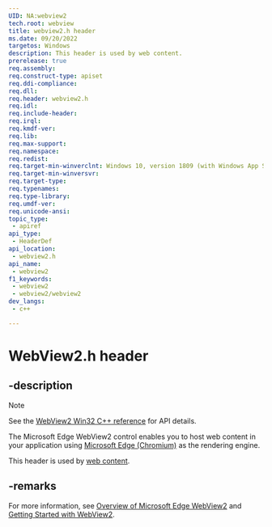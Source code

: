 ```yaml
---
UID: NA:webview2
tech.root: webview
title: webview2.h header
ms.date: 09/20/2022
targetos: Windows
description: This header is used by web content.
prerelease: true
req.assembly: 
req.construct-type: apiset
req.ddi-compliance: 
req.dll: 
req.header: webview2.h
req.idl: 
req.include-header: 
req.irql: 
req.kmdf-ver: 
req.lib: 
req.max-support: 
req.namespace: 
req.redist: 
req.target-min-winverclnt: Windows 10, version 1809 (with Windows App SDK 1.1 or later)
req.target-min-winversvr: 
req.target-type: 
req.typenames: 
req.type-library: 
req.umdf-ver: 
req.unicode-ansi: 
topic_type:
 - apiref
api_type:
 - HeaderDef
api_location:
 - webview2.h
api_name:
 - webview2
f1_keywords:
 - webview2
 - webview2/webview2
dev_langs:
 - c++

---
```


# WebView2.h header

## -description

> [!NOTE]
> See the [WebView2 Win32 C++ reference](/microsoft-edge/webview2/reference/win32/) for API details.

The Microsoft Edge WebView2 control enables you to host web content in your application using [Microsoft Edge (Chromium)](https://www.microsoftedgeinsider.com/) as the rendering engine.

This header is used by [web content](../_webview).

## -remarks

For more information, see [Overview of Microsoft Edge WebView2](/microsoft-edge/webview2/index) and [Getting Started with WebView2](/microsoft-edge/webview2/gettingstarted/win32).
